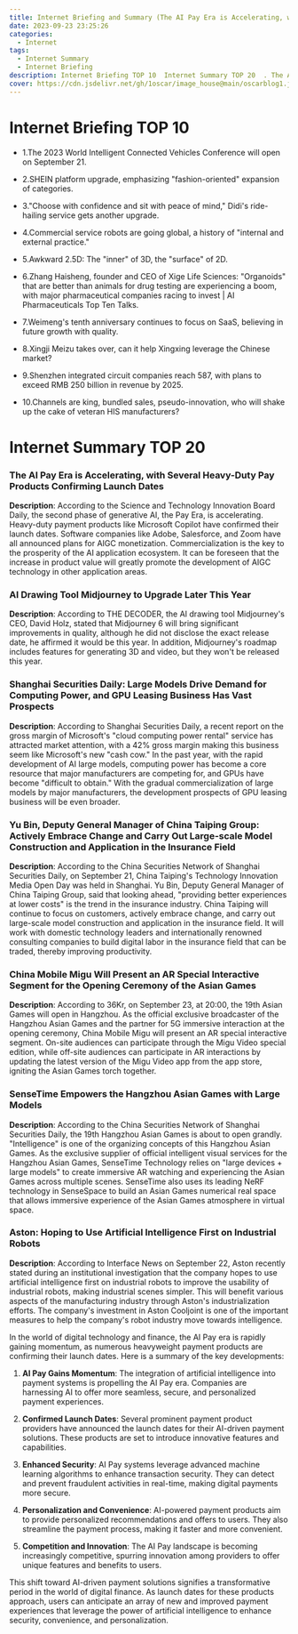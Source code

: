 ```yaml
---
title: Internet Briefing and Summary (The AI Pay Era is Accelerating, with Several Heavy-Duty Pay Products Confirming Launch Dates)
date: 2023-09-23 23:25:26
categories:
  - Internet
tags:
  - Internet Summary 
  - Internet Briefing
description: Internet Briefing TOP 10  Internet Summary TOP 20  . The AI Pay Era is Accelerating, with Several Heavy-Duty Pay Products Confirming Launch Dates 
cover: https://cdn.jsdelivr.net/gh/1oscar/image_house@main/oscarblog1.jpg
---
```



# Internet Briefing TOP 10
- 1.The 2023 World Intelligent Connected Vehicles Conference will open on September 21.

- 2.SHEIN platform upgrade, emphasizing "fashion-oriented" expansion of categories.

- 3."Choose with confidence and sit with peace of mind," Didi's ride-hailing service gets another upgrade.
- 4.Commercial service robots are going global, a history of "internal and external practice."
- 5.Awkward 2.5D: The "inner" of 3D, the "surface" of 2D.
- 6.Zhang Haisheng, founder and CEO of Xige Life Sciences: "Organoids" that are better than animals for drug testing are experiencing a boom, with major pharmaceutical companies racing to invest | AI Pharmaceuticals Top Ten Talks.
- 7.Weimeng's tenth anniversary continues to focus on SaaS, believing in future growth with quality.
- 8.Xingji Meizu takes over, can it help Xingxing leverage the Chinese market?
- 9.Shenzhen integrated circuit companies reach 587, with plans to exceed RMB 250 billion in revenue by 2025.
- 10.Channels are king, bundled sales, pseudo-innovation, who will shake up the cake of veteran HIS manufacturers?

# Internet Summary TOP 20
### The AI Pay Era is Accelerating, with Several Heavy-Duty Pay Products Confirming Launch Dates

**Description**: According to the Science and Technology Innovation Board Daily, the second phase of generative AI, the Pay Era, is accelerating. Heavy-duty payment products like Microsoft Copilot have confirmed their launch dates. Software companies like Adobe, Salesforce, and Zoom have all announced plans for AIGC monetization. Commercialization is the key to the prosperity of the AI application ecosystem. It can be foreseen that the increase in product value will greatly promote the development of AIGC technology in other application areas.

### AI Drawing Tool Midjourney to Upgrade Later This Year

**Description**: According to THE DECODER, the AI drawing tool Midjourney's CEO, David Holz, stated that Midjourney 6 will bring significant improvements in quality, although he did not disclose the exact release date, he affirmed it would be this year. In addition, Midjourney's roadmap includes features for generating 3D and video, but they won't be released this year.

### Shanghai Securities Daily: Large Models Drive Demand for Computing Power, and GPU Leasing Business Has Vast Prospects

**Description**: According to Shanghai Securities Daily, a recent report on the gross margin of Microsoft's "cloud computing power rental" service has attracted market attention, with a 42% gross margin making this business seem like Microsoft's new "cash cow." In the past year, with the rapid development of AI large models, computing power has become a core resource that major manufacturers are competing for, and GPUs have become "difficult to obtain." With the gradual commercialization of large models by major manufacturers, the development prospects of GPU leasing business will be even broader.

### Yu Bin, Deputy General Manager of China Taiping Group: Actively Embrace Change and Carry Out Large-scale Model Construction and Application in the Insurance Field

**Description**: According to the China Securities Network of Shanghai Securities Daily, on September 21, China Taiping's Technology Innovation Media Open Day was held in Shanghai. Yu Bin, Deputy General Manager of China Taiping Group, said that looking ahead, "providing better experiences at lower costs" is the trend in the insurance industry. China Taiping will continue to focus on customers, actively embrace change, and carry out large-scale model construction and application in the insurance field. It will work with domestic technology leaders and internationally renowned consulting companies to build digital labor in the insurance field that can be traded, thereby improving productivity.

### China Mobile Migu Will Present an AR Special Interactive Segment for the Opening Ceremony of the Asian Games

**Description**: According to 36Kr, on September 23, at 20:00, the 19th Asian Games will open in Hangzhou. As the official exclusive broadcaster of the Hangzhou Asian Games and the partner for 5G immersive interaction at the opening ceremony, China Mobile Migu will present an AR special interactive segment. On-site audiences can participate through the Migu Video special edition, while off-site audiences can participate in AR interactions by updating the latest version of the Migu Video app from the app store, igniting the Asian Games torch together.

### SenseTime Empowers the Hangzhou Asian Games with Large Models

**Description**: According to the China Securities Network of Shanghai Securities Daily, the 19th Hangzhou Asian Games is about to open grandly. "Intelligence" is one of the organizing concepts of this Hangzhou Asian Games. As the exclusive supplier of official intelligent visual services for the Hangzhou Asian Games, SenseTime Technology relies on "large devices + large models" to create immersive AR watching and experiencing the Asian Games across multiple scenes. SenseTime also uses its leading NeRF technology in SenseSpace to build an Asian Games numerical real space that allows immersive experience of the Asian Games atmosphere in virtual space.

### Aston: Hoping to Use Artificial Intelligence First on Industrial Robots

**Description**: According to Interface News on September 22, Aston recently stated during an institutional investigation that the company hopes to use artificial intelligence first on industrial robots to improve the usability of industrial robots, making industrial scenes simpler. This will benefit various aspects of the manufacturing industry through Aston's industrialization efforts. The company's investment in Aston Cooljoint is one of the important measures to help the company's robot industry move towards intelligence.


In the world of digital technology and finance, the AI Pay era is rapidly gaining momentum, as numerous heavyweight payment products are confirming their launch dates. Here is a summary of the key developments:

1. **AI Pay Gains Momentum**: The integration of artificial intelligence into payment systems is propelling the AI Pay era. Companies are harnessing AI to offer more seamless, secure, and personalized payment experiences.

2. **Confirmed Launch Dates**: Several prominent payment product providers have announced the launch dates for their AI-driven payment solutions. These products are set to introduce innovative features and capabilities.

3. **Enhanced Security**: AI Pay systems leverage advanced machine learning algorithms to enhance transaction security. They can detect and prevent fraudulent activities in real-time, making digital payments more secure.

4. **Personalization and Convenience**: AI-powered payment products aim to provide personalized recommendations and offers to users. They also streamline the payment process, making it faster and more convenient.

5. **Competition and Innovation**: The AI Pay landscape is becoming increasingly competitive, spurring innovation among providers to offer unique features and benefits to users.

This shift toward AI-driven payment solutions signifies a transformative period in the world of digital finance. As launch dates for these products approach, users can anticipate an array of new and improved payment experiences that leverage the power of artificial intelligence to enhance security, convenience, and personalization.